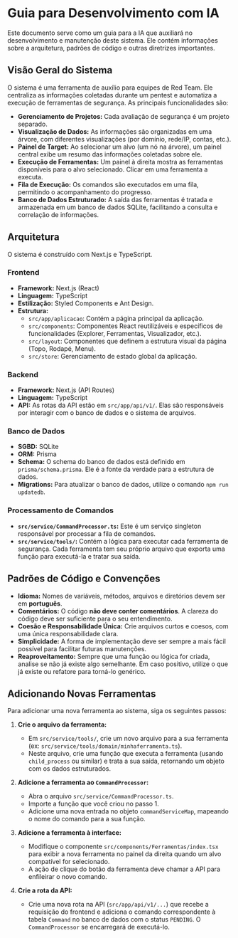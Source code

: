 # Guia para Desenvolvimento com IA

Este documento serve como um guia para a IA que auxiliará no desenvolvimento e manutenção deste sistema. Ele contém informações sobre a arquitetura, padrões de código e outras diretrizes importantes.

## Visão Geral do Sistema

O sistema é uma ferramenta de auxílio para equipes de Red Team. Ele centraliza as informações coletadas durante um pentest e automatiza a execução de ferramentas de segurança. As principais funcionalidades são:

- **Gerenciamento de Projetos:** Cada avaliação de segurança é um projeto separado.
- **Visualização de Dados:** As informações são organizadas em uma árvore, com diferentes visualizações (por domínio, rede/IP, contas, etc.).
- **Painel de Target:** Ao selecionar um alvo (um nó na árvore), um painel central exibe um resumo das informações coletadas sobre ele.
- **Execução de Ferramentas:** Um painel à direita mostra as ferramentas disponíveis para o alvo selecionado. Clicar em uma ferramenta a executa.
- **Fila de Execução:** Os comandos são executados em uma fila, permitindo o acompanhamento do progresso.
- **Banco de Dados Estruturado:** A saída das ferramentas é tratada e armazenada em um banco de dados SQLite, facilitando a consulta e correlação de informações.

## Arquitetura

O sistema é construído com Next.js e TypeScript.

### Frontend

- **Framework:** Next.js (React)
- **Linguagem:** TypeScript
- **Estilização:** Styled Components e Ant Design.
- **Estrutura:**
    - `src/app/aplicacao`: Contém a página principal da aplicação.
    - `src/components`: Componentes React reutilizáveis e específicos de funcionalidades (Explorer, Ferramentas, Visualizador, etc.).
    - `src/layout`: Componentes que definem a estrutura visual da página (Topo, Rodapé, Menu).
    - `src/store`: Gerenciamento de estado global da aplicação.

### Backend

- **Framework:** Next.js (API Routes)
- **Linguagem:** TypeScript
- **API:** As rotas da API estão em `src/app/api/v1/`. Elas são responsáveis por interagir com o banco de dados e o sistema de arquivos.

### Banco de Dados

- **SGBD:** SQLite
- **ORM:** Prisma
- **Schema:** O schema do banco de dados está definido em `prisma/schema.prisma`. Ele é a fonte da verdade para a estrutura de dados.
- **Migrations:** Para atualizar o banco de dados, utilize o comando `npm run updatedb`.

### Processamento de Comandos

- **`src/service/CommandProcessor.ts`:** Este é um serviço singleton responsável por processar a fila de comandos.
- **`src/service/tools/`:** Contém a lógica para executar cada ferramenta de segurança. Cada ferramenta tem seu próprio arquivo que exporta uma função para executá-la e tratar sua saída.

## Padrões de Código e Convenções

- **Idioma:** Nomes de variáveis, métodos, arquivos e diretórios devem ser em **português**.
- **Comentários:** O código **não deve conter comentários**. A clareza do código deve ser suficiente para o seu entendimento.
- **Coesão e Responsabilidade Única:** Crie arquivos curtos e coesos, com uma única responsabilidade clara.
- **Simplicidade:** A forma de implementação deve ser sempre a mais fácil possível para facilitar futuras manutenções.
- **Reaproveitamento:** Sempre que uma função ou lógica for criada, analise se não já existe algo semelhante. Em caso positivo, utilize o que já existe ou refatore para torná-lo genérico.

## Adicionando Novas Ferramentas

Para adicionar uma nova ferramenta ao sistema, siga os seguintes passos:

1.  **Crie o arquivo da ferramenta:**
    - Em `src/service/tools/`, crie um novo arquivo para a sua ferramenta (ex: `src/service/tools/domain/minhaferramenta.ts`).
    - Neste arquivo, crie uma função que executa a ferramenta (usando `child_process` ou similar) e trata a sua saída, retornando um objeto com os dados estruturados.

2.  **Adicione a ferramenta ao `CommandProcessor`:**
    - Abra o arquivo `src/service/CommandProcessor.ts`.
    - Importe a função que você criou no passo 1.
    - Adicione uma nova entrada no objeto `commandServiceMap`, mapeando o nome do comando para a sua função.

3.  **Adicione a ferramenta à interface:**
    - Modifique o componente `src/components/Ferramentas/index.tsx` para exibir a nova ferramenta no painel da direita quando um alvo compatível for selecionado.
    - A ação de clique do botão da ferramenta deve chamar a API para enfileirar o novo comando.

4.  **Crie a rota da API:**
    - Crie uma nova rota na API (`src/app/api/v1/...`) que recebe a requisição do frontend e adiciona o comando correspondente à tabela `Command` no banco de dados com o status `PENDING`. O `CommandProcessor` se encarregará de executá-lo.
